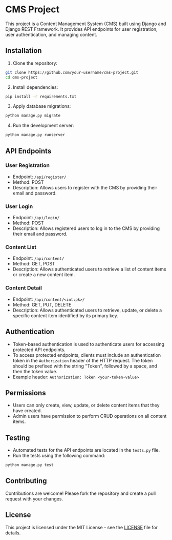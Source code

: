 # CMS Project

This project is a Content Management System (CMS) built using Django and Django REST Framework. It provides API endpoints for user registration, user authentication, and managing content.

## Installation

1. Clone the repository:

```bash
git clone https://github.com/your-username/cms-project.git
cd cms-project
```

2. Install dependencies:

```bash
pip install -r requirements.txt
```

3. Apply database migrations:

```bash
python manage.py migrate
```

4. Run the development server:

```bash
python manage.py runserver
```

## API Endpoints

### User Registration

- Endpoint: `/api/register/`
- Method: POST
- Description: Allows users to register with the CMS by providing their email and password.

### User Login

- Endpoint: `/api/login/`
- Method: POST
- Description: Allows registered users to log in to the CMS by providing their email and password.

### Content List

- Endpoint: `/api/content/`
- Method: GET, POST
- Description: Allows authenticated users to retrieve a list of content items or create a new content item.

### Content Detail

- Endpoint: `/api/content/<int:pk>/`
- Method: GET, PUT, DELETE
- Description: Allows authenticated users to retrieve, update, or delete a specific content item identified by its primary key.

## Authentication

- Token-based authentication is used to authenticate users for accessing protected API endpoints.
- To access protected endpoints, clients must include an authentication token in the `Authorization` header of the HTTP request. The token should be prefixed with the string "Token", followed by a space, and then the token value.
- Example header: `Authorization: Token <your-token-value>`

## Permissions

- Users can only create, view, update, or delete content items that they have created.
- Admin users have permission to perform CRUD operations on all content items.

## Testing

- Automated tests for the API endpoints are located in the `tests.py` file.
- Run the tests using the following command:

```bash
python manage.py test
```

## Contributing

Contributions are welcome! Please fork the repository and create a pull request with your changes.

## License

This project is licensed under the MIT License - see the [LICENSE](LICENSE) file for details.
